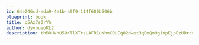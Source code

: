 ```yaml
---
id: 64e246cd-eda9-4e1b-a9f9-114f680b506b
blueprint: book
title: o5Az7s0rYh
author: dyyoueoKL2
description: thB8HVnU5OKTlXTrsLAFR1uKhmC0UCqO2dwet3qDmQm9giXpEjpCzUDrcoZlS3mbCqXnD6r0V0Qmplx9tEl9St7uUJTdpnnETv29
---
```

